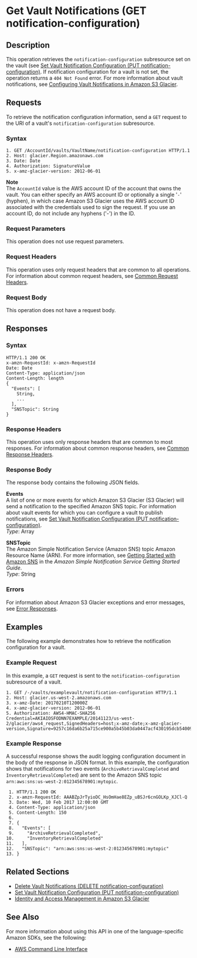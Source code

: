 # Get Vault Notifications \(GET notification\-configuration\)<a name="api-vault-notifications-get"></a>

## Description<a name="api-vault-notifications-get-description"></a>

This operation retrieves the `notification-configuration` subresource set on the vault \(see [Set Vault Notification Configuration \(PUT notification\-configuration\)](api-vault-notifications-put.md)\. If notification configuration for a vault is not set, the operation returns a `404 Not Found` error\. For more information about vault notifications, see [Configuring Vault Notifications in Amazon S3 Glacier](configuring-notifications.md)\. 

## Requests<a name="api-vault-notifications-get-requests"></a>

To retrieve the notification configuration information, send a `GET` request to the URI of a vault's `notification-configuration` subresource\.

### Syntax<a name="api-vault-notifications-get-requests-syntax"></a>

```
1. GET /AccountId/vaults/VaultName/notification-configuration HTTP/1.1
2. Host: glacier.Region.amazonaws.com
3. Date: Date
4. Authorization: SignatureValue
5. x-amz-glacier-version: 2012-06-01
```

 

**Note**  
The `AccountId` value is the AWS account ID of the account that owns the vault\. You can either specify an AWS account ID or optionally a single '`-`' \(hyphen\), in which case Amazon S3 Glacier uses the AWS account ID associated with the credentials used to sign the request\. If you use an account ID, do not include any hyphens \('\-'\) in the ID\.

### Request Parameters<a name="api-vault-notifications-get-requests-parameters"></a>

This operation does not use request parameters\.

### Request Headers<a name="api-vault-notifications-get-requests-headers"></a>

This operation uses only request headers that are common to all operations\. For information about common request headers, see [Common Request Headers](api-common-request-headers.md)\.

### Request Body<a name="api-vault-notifications-get-requests-elements"></a>

This operation does not have a request body\.

## Responses<a name="api-vault-notifications-get-responses"></a>

### Syntax<a name="api-vault-notifications-get-responses-syntax"></a>

```
HTTP/1.1 200 OK
x-amzn-RequestId: x-amzn-RequestId
Date: Date
Content-Type: application/json
Content-Length: length
{
  "Events": [
    String,
    ...
  ],
  "SNSTopic": String
}
```

### Response Headers<a name="api-vault-notifications-get-responses-headers"></a>

This operation uses only response headers that are common to most responses\. For information about common response headers, see [Common Response Headers](api-common-response-headers.md)\.

### Response Body<a name="api-vault-notifications-get-responses-elements"></a>

The response body contains the following JSON fields\.

 

**Events**  
A list of one or more events for which Amazon S3 Glacier \(S3 Glacier\) will send a notification to the specified Amazon SNS topic\. For information about vault events for which you can configure a vault to publish notifications, see [Set Vault Notification Configuration \(PUT notification\-configuration\)](api-vault-notifications-put.md)\.  
*Type*: Array

**SNSTopic**  
The Amazon Simple Notification Service \(Amazon SNS\) topic Amazon Resource Name \(ARN\)\. For more information, see [Getting Started with Amazon SNS](https://docs.aws.amazon.com/sns/latest/gsg/Welcome.html) in the *Amazon Simple Notification Service Getting Started Guide*\.  
*Type*: String

### Errors<a name="api-vault-notifications-get-responses-errors"></a>

For information about Amazon S3 Glacier exceptions and error messages, see [Error Responses](api-error-responses.md)\.

## Examples<a name="api-vault-notifications-get-examples"></a>

The following example demonstrates how to retrieve the notification configuration for a vault\.

### Example Request<a name="api-vault-notifications-get-example-request"></a>

In this example, a `GET` request is sent to the `notification-configuration` subresource of a vault\.

```
1. GET /-/vaults/examplevault/notification-configuration HTTP/1.1
2. Host: glacier.us-west-2.amazonaws.com
3. x-amz-Date: 20170210T120000Z
4. x-amz-glacier-version: 2012-06-01
5. Authorization: AWS4-HMAC-SHA256 Credential=AKIAIOSFODNN7EXAMPLE/20141123/us-west-2/glacier/aws4_request,SignedHeaders=host;x-amz-date;x-amz-glacier-version,Signature=9257c16da6b25a715ce900a5b45b03da0447acf430195dcb540091b12966f2a2
```

### Example Response<a name="api-vault-notifications-get-example-response"></a>

A successful response shows the audit logging configuration document in the body of the response in JSON format\. In this example, the configuration shows that notifications for two events \(`ArchiveRetrievalCompleted` and `InventoryRetrievalCompleted`\) are sent to the Amazon SNS topic `arn:aws:sns:us-west-2:012345678901:mytopic`\.

```
 1. HTTP/1.1 200 OK
 2. x-amzn-RequestId: AAABZpJrTyioDC_HsOmHae8EZp_uBSJr6cnGOLKp_XJCl-Q
 3. Date: Wed, 10 Feb 2017 12:00:00 GMT
 4. Content-Type: application/json
 5. Content-Length: 150
 6.   
 7. {
 8.   "Events": [
 9.     "ArchiveRetrievalCompleted",
10.     "InventoryRetrievalCompleted"
11.   ],
12.   "SNSTopic": "arn:aws:sns:us-west-2:012345678901:mytopic"
13. }
```

## Related Sections<a name="related-sections-vault-notifications-get"></a>

 
+ [Delete Vault Notifications \(DELETE notification\-configuration\)](api-vault-notifications-delete.md)
+ [Set Vault Notification Configuration \(PUT notification\-configuration\)](api-vault-notifications-put.md)
+ [Identity and Access Management in Amazon S3 Glacier](auth-and-access-control.md)

## See Also<a name="api-vault-notifications-get_SeeAlso"></a>

For more information about using this API in one of the language\-specific Amazon SDKs, see the following:
+  [AWS Command Line Interface](https://docs.aws.amazon.com/cli/latest/reference/glacier/get-vault-notifications.html) 